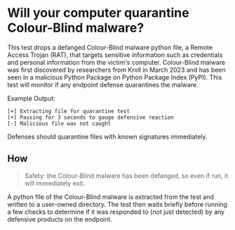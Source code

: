 # Will your computer quarantine Colour-Blind malware?

This test drops a defanged Colour-Blind malware python file, a Remote Access Trojan (RAT), that targets sensitive information such as credentials and personal information from the victim's computer. Colour-Blind malware was first discovered by researchers from Kroll in March 2023 and has been seen in a malicious Python Package on Python Package Index (PyPI). This test will monitor if any endpoint defense quarantines the malware.

Example Output:
```
[+] Extracting file for quarantine test
[+] Pausing for 3 seconds to gauge defensive reaction
[-] Malicious file was not caught
```

Defenses should quarantine files with known signatures immediately.

## How

> Safety: the Colour-Blind malware has been defanged, so even if run, it will immediately exit.

A python file of the Colour-Blind malware is extracted from the test and written to a user-owned directory. The test then waits briefly before running a few checks to determine if it was responded to (not just detected) by any defensive products on the endpoint.
